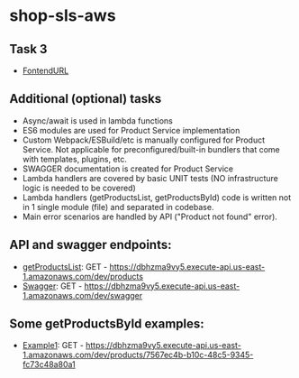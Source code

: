 # shop-sls-aws

## Task 3

- [FontendURL](https://d31vubhs0l2m6f.cloudfront.net/)

## Additional (optional) tasks

- Async/await is used in lambda functions
- ES6 modules are used for Product Service implementation
- Custom Webpack/ESBuild/etc is manually configured for Product Service. Not applicable for preconfigured/built-in bundlers that come with templates, plugins, etc.
- SWAGGER documentation is created for Product Service
- Lambda handlers are covered by basic UNIT tests (NO infrastructure logic is needed to be covered)
- Lambda handlers (getProductsList, getProductsById) code is written not in 1 single module (file) and separated in codebase.
- Main error scenarios are handled by API ("Product not found" error).

## API and swagger endpoints:

- [getProductsList](https://dbhzma9vy5.execute-api.us-east-1.amazonaws.com/dev/products): GET - https://dbhzma9vy5.execute-api.us-east-1.amazonaws.com/dev/products
- [Swagger](https://dbhzma9vy5.execute-api.us-east-1.amazonaws.com/dev/swagger): GET - https://dbhzma9vy5.execute-api.us-east-1.amazonaws.com/dev/swagger

## Some getProductsById examples:

- [Example1](https://dbhzma9vy5.execute-api.us-east-1.amazonaws.com/dev/products/7567ec4b-b10c-48c5-9345-fc73c48a80a1): GET - https://dbhzma9vy5.execute-api.us-east-1.amazonaws.com/dev/products/7567ec4b-b10c-48c5-9345-fc73c48a80a1
